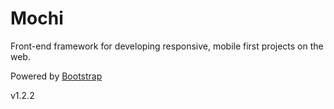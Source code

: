 # Mochi
Front-end framework for developing responsive, mobile first projects on the web.

Powered by [Bootstrap](http://getbootstrap.com/)

v1.2.2
